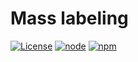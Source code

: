 # Mass labeling

[![License](https://img.shields.io/badge/License-Apache%202.0-66007A.svg)](https://opensource.org/licenses/Apache-2.0)
[![node](https://img.shields.io/badge/node-v8.9.4-50EA3B.svg)](https://nodejs.org/en/docs/)
[![npm](https://img.shields.io/badge/npm-v5.6.0-DB0031.svg)](https://www.npmjs.com/)
